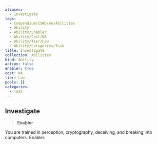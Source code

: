```yaml
---
aliases:
  - Investigate
tags:
  - Compendium/CSRD/en/Abilities
  - Ability
  - Ability/Enabler
  - Ability/Cost/NA
  - Ability/Tier/Low
  - Ability/Categories/Task
title: Investigate
collection: Abilities
kind: Ability
action: false
enabler: true
cost: NA
tier: Low
pools: []
categories:
  - Task
---
```

## Investigate    
>**Enabler**  
    
You are trained in perception, cryptography, deceiving, and breaking into computers. Enabler.